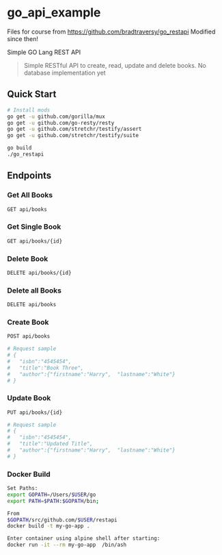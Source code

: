 # go_api_example

Files for course from https://github.com/bradtraversy/go_restapi
Modified since then!

 Simple GO Lang REST API

> Simple RESTful API to create, read, update and delete books. No database implementation yet

## Quick Start


``` bash
# Install mods
go get -u github.com/gorilla/mux
go get -u github.com/go-resty/resty
go get -u github.com/stretchr/testify/assert
go get -u github.com/stretchr/testify/suite
```

``` bash
go build
./go_restapi
```

## Endpoints

### Get All Books
``` bash
GET api/books
```
### Get Single Book
``` bash
GET api/books/{id}
```

### Delete Book
``` bash
DELETE api/books/{id}
```

### Delete all Books
``` bash
DELETE api/books
```

### Create Book
``` bash
POST api/books

# Request sample
# {
#   "isbn":"4545454",
#   "title":"Book Three",
#   "author":{"firstname":"Harry",  "lastname":"White"}
# }
```

### Update Book
``` bash
PUT api/books/{id}

# Request sample
# {
#   "isbn":"4545454",
#   "title":"Updated Title",
#   "author":{"firstname":"Harry",  "lastname":"White"}
# }

```
### Docker Build
``` bash
Set Paths:
export GOPATH=/Users/$USER/go
export PATH=$PATH:$GOPATH/bin;

From
$GOPATH/src/github.com/$USER/restapi
docker build -t my-go-app .

Enter container using alpine shell after starting:
docker run -it --rm my-go-app  /bin/ash
```
```
